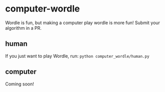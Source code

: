 # computer-wordle
Wordle is fun, but making a computer play wordle is more fun! Submit your algorithm in a PR. 

## human
If you just want to play Wordle, run: `python computer_wordle/human.py`

## computer
Coming soon!
